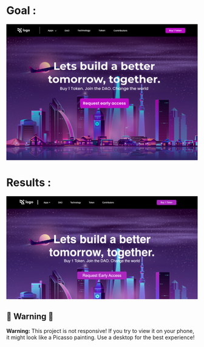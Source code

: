 # Goal : 
![Goal](./output.png)
# Results :
![Result](./result.png)


## 🚨 Warning 🚨
**Warning:** This project is not responsive! If you try to view it on your phone, it might look like a Picasso painting. Use a desktop for the best experience!
